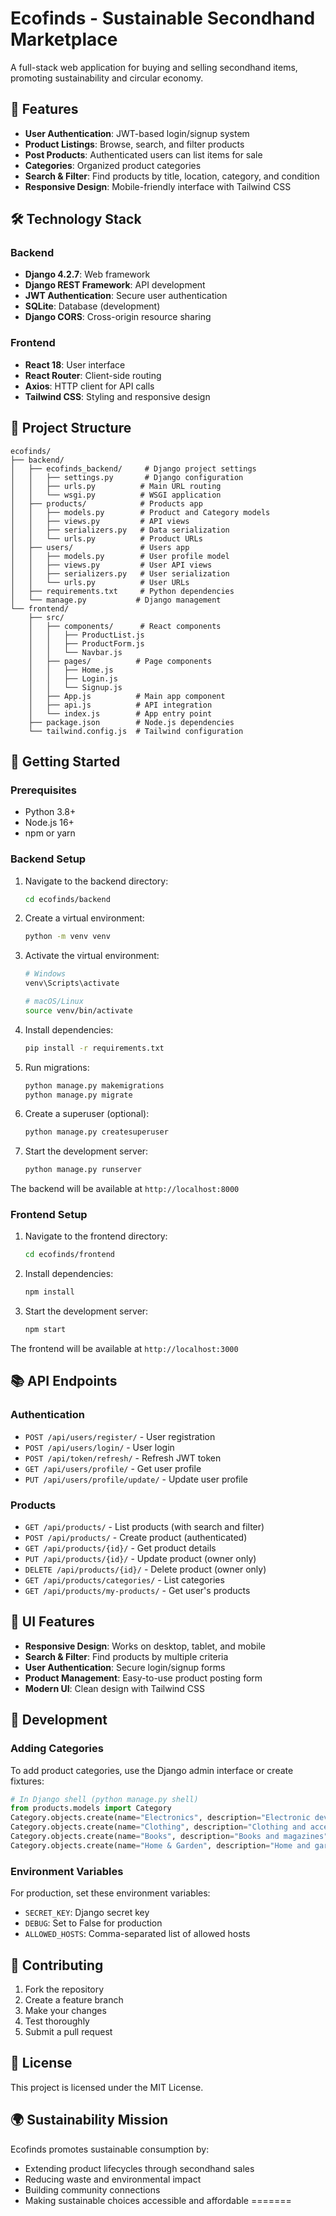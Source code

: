 
# Ecofinds - Sustainable Secondhand Marketplace

A full-stack web application for buying and selling secondhand items, promoting sustainability and circular economy.

## 🌱 Features

- **User Authentication**: JWT-based login/signup system
- **Product Listings**: Browse, search, and filter products
- **Post Products**: Authenticated users can list items for sale
- **Categories**: Organized product categories
- **Search & Filter**: Find products by title, location, category, and condition
- **Responsive Design**: Mobile-friendly interface with Tailwind CSS

## 🛠️ Technology Stack

### Backend
- **Django 4.2.7**: Web framework
- **Django REST Framework**: API development
- **JWT Authentication**: Secure user authentication
- **SQLite**: Database (development)
- **Django CORS**: Cross-origin resource sharing

### Frontend
- **React 18**: User interface
- **React Router**: Client-side routing
- **Axios**: HTTP client for API calls
- **Tailwind CSS**: Styling and responsive design

## 📁 Project Structure

```
ecofinds/
├── backend/
│   ├── ecofinds_backend/     # Django project settings
│   │   ├── settings.py       # Django configuration
│   │   ├── urls.py          # Main URL routing
│   │   └── wsgi.py          # WSGI application
│   ├── products/            # Products app
│   │   ├── models.py        # Product and Category models
│   │   ├── views.py         # API views
│   │   ├── serializers.py   # Data serialization
│   │   └── urls.py          # Product URLs
│   ├── users/               # Users app
│   │   ├── models.py        # User profile model
│   │   ├── views.py         # User API views
│   │   ├── serializers.py   # User serialization
│   │   └── urls.py          # User URLs
│   ├── requirements.txt     # Python dependencies
│   └── manage.py           # Django management
└── frontend/
    ├── src/
    │   ├── components/      # React components
    │   │   ├── ProductList.js
    │   │   ├── ProductForm.js
    │   │   └── Navbar.js
    │   ├── pages/          # Page components
    │   │   ├── Home.js
    │   │   ├── Login.js
    │   │   └── Signup.js
    │   ├── App.js          # Main app component
    │   ├── api.js          # API integration
    │   └── index.js        # App entry point
    ├── package.json        # Node.js dependencies
    └── tailwind.config.js  # Tailwind configuration
```

## 🚀 Getting Started

### Prerequisites
- Python 3.8+
- Node.js 16+
- npm or yarn

### Backend Setup

1. Navigate to the backend directory:
   ```bash
   cd ecofinds/backend
   ```

2. Create a virtual environment:
   ```bash
   python -m venv venv
   ```

3. Activate the virtual environment:
   ```bash
   # Windows
   venv\Scripts\activate
   
   # macOS/Linux
   source venv/bin/activate
   ```

4. Install dependencies:
   ```bash
   pip install -r requirements.txt
   ```

5. Run migrations:
   ```bash
   python manage.py makemigrations
   python manage.py migrate
   ```

6. Create a superuser (optional):
   ```bash
   python manage.py createsuperuser
   ```

7. Start the development server:
   ```bash
   python manage.py runserver
   ```

The backend will be available at `http://localhost:8000`

### Frontend Setup

1. Navigate to the frontend directory:
   ```bash
   cd ecofinds/frontend
   ```

2. Install dependencies:
   ```bash
   npm install
   ```

3. Start the development server:
   ```bash
   npm start
   ```

The frontend will be available at `http://localhost:3000`

## 📚 API Endpoints

### Authentication
- `POST /api/users/register/` - User registration
- `POST /api/users/login/` - User login
- `POST /api/token/refresh/` - Refresh JWT token
- `GET /api/users/profile/` - Get user profile
- `PUT /api/users/profile/update/` - Update user profile

### Products
- `GET /api/products/` - List products (with search and filter)
- `POST /api/products/` - Create product (authenticated)
- `GET /api/products/{id}/` - Get product details
- `PUT /api/products/{id}/` - Update product (owner only)
- `DELETE /api/products/{id}/` - Delete product (owner only)
- `GET /api/products/categories/` - List categories
- `GET /api/products/my-products/` - Get user's products

## 🎨 UI Features

- **Responsive Design**: Works on desktop, tablet, and mobile
- **Search & Filter**: Find products by multiple criteria
- **User Authentication**: Secure login/signup forms
- **Product Management**: Easy-to-use product posting form
- **Modern UI**: Clean design with Tailwind CSS

## 🔧 Development

### Adding Categories
To add product categories, use the Django admin interface or create fixtures:

```python
# In Django shell (python manage.py shell)
from products.models import Category
Category.objects.create(name="Electronics", description="Electronic devices")
Category.objects.create(name="Clothing", description="Clothing and accessories")
Category.objects.create(name="Books", description="Books and magazines")
Category.objects.create(name="Home & Garden", description="Home and garden items")
```

### Environment Variables
For production, set these environment variables:
- `SECRET_KEY`: Django secret key
- `DEBUG`: Set to False for production
- `ALLOWED_HOSTS`: Comma-separated list of allowed hosts

## 🤝 Contributing

1. Fork the repository
2. Create a feature branch
3. Make your changes
4. Test thoroughly
5. Submit a pull request

## 📄 License

This project is licensed under the MIT License.

## 🌍 Sustainability Mission

Ecofinds promotes sustainable consumption by:
- Extending product lifecycles through secondhand sales
- Reducing waste and environmental impact
- Building community connections
- Making sustainable choices accessible and affordable
=======

